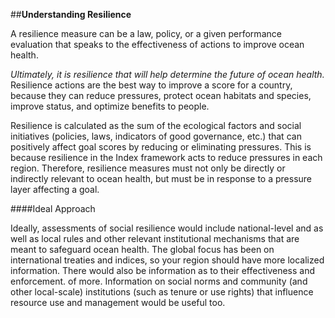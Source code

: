 ##**Understanding Resilience**

A resilience measure can be a law, policy, or a given performance evaluation that speaks to the effectiveness of actions to improve ocean health.

*Ultimately, it is resilience that will help determine the future of ocean health.* Resilience actions are the best way to improve a score for a country, because they can reduce pressures, protect ocean habitats and species, improve status, and optimize benefits to people.

Resilience is calculated as the sum of the ecological factors and social initiatives (policies, laws, indicators of good governance, etc.) that can positively affect goal scores by reducing or eliminating pressures. This is because resilience in the Index framework acts to reduce pressures in each region. Therefore, resilience measures must not only be directly or indirectly relevant to ocean health, but must be in response to a pressure layer affecting a goal.

####Ideal Approach

Ideally, assessments of social resilience would include national-level and as well as local rules and other relevant institutional mechanisms that are meant to safeguard ocean health. The global focus has been on international treaties and indices, so your region should have more localized information. There would also be information as to their effectiveness and enforcement. of more. Information on social norms and community (and other local-scale) institutions (such as tenure or use rights) that influence resource use and management would be useful too. 
